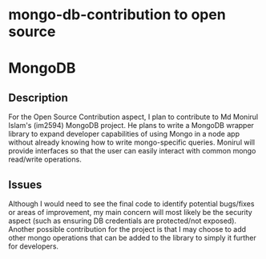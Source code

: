 # mongo-db-contribution to open source

# MongoDB

## Description
For the Open Source Contribution aspect, I plan to contribute to Md Monirul Islam's (im2594) MongoDB project. He plans to write a MongoDB wrapper library 
to expand developer capabilities of using Mongo in a node app without already knowing how to write mongo-specific queries.
Monirul will provide interfaces so that the user can easily interact with common mongo read/write operations. 

## Issues 
Although I would need to see the final code to identify potential bugs/fixes or areas of improvement, my main concern will most likely be the security aspect (such as ensuring DB credentials are protected/not exposed). Another possible contribution for the project is that I may choose to add other mongo operations that can be added to the library to simply it further for developers.

